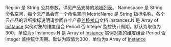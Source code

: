 <tr>
<td>Region</td>
<td>是</td>
<td>String</td>
<td>公共参数，详见产品支持的<a href="/document/api/248/30346#.E5.9C.B0.E5.9F.9F.E5.88.97.E8.A1.A8">地域列表</a>。</td>
</tr>
<tr>
<td>Namespace</td>
<td>是</td>
<td>String</td>
<td>命名空间，每个云产品会有一个命名空间</td>
</tr>
<tr>
<td>MetricName</td>
<td>是</td>
<td>String</td>
<td>指标名称，各个云产品的详细指标说明请参阅各个产品<a href="&lt;https://cloud.tencent.com/document/product/248/30384>">监控接口</a>文档</td>
</tr>
<tr>
<td>Instances.N</td>
<td>是</td>
<td>Array of <a href="/document/api/248/30354#Instance">Instance</a></td>
<td>实例对象的维度组合</td>
</tr>
<tr>
<td>Period</td>
<td>否</td>
<td>Integer</td>
<td>监控统计周期。默认为取值为300，单位为s</td>

<td>Instances.N</td>
<td>是</td>
<td>Array of <a href="www.qq.com">Instance</a></td>
<td>实例对象的维度组合</td>
</tr>
<tr>
<td>Period</td>
<td>否</td>
<td>Integer</td>
<td>监控统计周期。默认为取值为300，单位为s</td>




<td>Array of <a href="www.qq.com">Instance</a></td>
